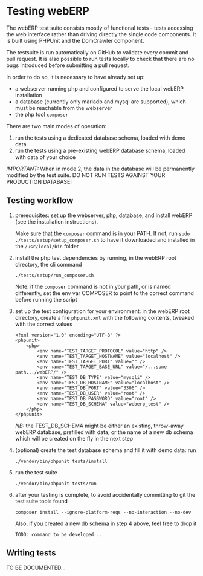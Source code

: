 # Testing webERP

The webERP test suite consists mostly of functional tests - tests accessing the web interface rather than
driving directly the single code components. It is built using PHPUnit and the DomCrawler component.

The testsuite is run automatically on GitHub to validate every commit and pull request. It is also possible to run
tests locally to check that there are no bugs introduced before submitting a pull request.

In order to do so, it is necessary to have already set up:

* a webserver running php and configured to serve the local webERP installation
* a database (currently only mariadb and mysql are supported), which must be reachable from the webserver
* the php tool `composer`

There are two main modes of operation:
1. run the tests using a dedicated database schema, loaded with demo data
2. run the tests using a pre-existing webERP database schema, loaded with data of your choice

_IMPORTANT:_ When in mode 2, the data in the database will be permanently modified by the test suite. DO NOT RUN TESTS
AGAINST YOUR PRODUCTION DATABASE!


## Testing workflow

1. prerequisites: set up the webserver, php, database, and install webERP (see the installation instructions).

   Make sure that the `composer` command is in your PATH. If not, run `sudo ./tests/setup/setup_composer.sh` to
   have it downloaded and installed in the `/usr/local/bin` folder

2. install the php test dependencies by running, in the webERP root directory, the cli command

   `./tests/setup/run_composer.sh`

   Note: if the `composer` command is not in your path, or is named differently, set the env var COMPOSER to point
   to the correct command before running the script

3. set up the test configuration for your environment: in the webERP root directory, create a file `phpunit.xml`
   with the following contents, tweaked with the correct values

    ```
   <?xml version="1.0" encoding="UTF-8" ?>
	<phpunit>
		<php>
			<env name="TEST_TARGET_PROTOCOL" value="http" />
			<env name="TEST_TARGET_HOSTNAME" value="localhost" />
			<env name="TEST_TARGET_PORT" value="" />
			<env name="TEST_TARGET_BASE_URL" value="/...some path.../webERP/" />
   			<env name="TEST_DB_TYPE" value="mysqli" />
			<env name="TEST_DB_HOSTNAME" value="localhost" />
			<env name="TEST_DB_PORT" value="3306" />
			<env name="TEST_DB_USER" value="root" />
			<env name="TEST_DB_PASSWORD" value="root" />
			<env name="TEST_DB_SCHEMA" value="weberp_test" />
		</php>
	</phpunit>
   ```

   _NB:_ the TEST_DB_SCHEMA might be either an existing, throw-away webERP database, prefilled with data, or
   the name of a new db schema which will be created on the fly in the next step

4. (optional) create the test database schema and fill it with demo data: run

   `./vendor/bin/phpunit tests/install`

5. run the test suite

   `./vendor/bin/phpunit tests/run`

6. after your testing is complete, to avoid accidentally committing to git the test suite tools found

   `composer install --ignore-platform-reqs --no-interaction --no-dev`

   Also, if you created a new db schema in step 4 above, feel free to drop it

   `TODO: command to be developed...`


## Writing tests

TO BE DOCUMENTED...
